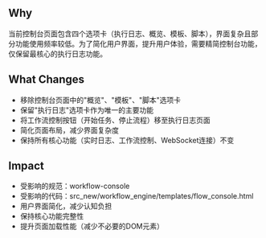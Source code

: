 ## Why
当前控制台页面包含四个选项卡（执行日志、概览、模板、脚本），界面复杂且部分功能使用频率较低。为了简化用户界面，提升用户体验，需要精简控制台功能，仅保留最核心的执行日志功能。

## What Changes
- 移除控制台页面中的"概览"、"模板"、"脚本"选项卡
- 保留"执行日志"选项卡作为唯一的主要功能
- 将工作流控制按钮（开始任务、停止流程）移至执行日志页面
- 简化页面布局，减少界面复杂度
- 保持所有核心功能（实时日志、工作流控制、WebSocket连接）不变

## Impact
- 受影响的规范：workflow-console
- 受影响的代码：src_new/workflow_engine/templates/flow_console.html
- 用户界面简化，减少认知负担
- 保持核心功能完整性
- 提升页面加载性能（减少不必要的DOM元素）
